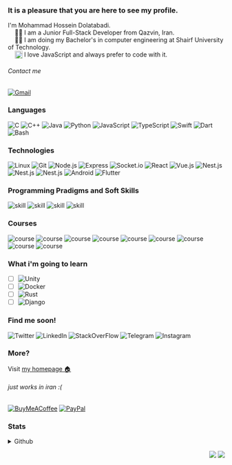 ### It is a pleasure that you are here to see my profile.
I'm Mohammad Hossein Dolatabadi. \
&nbsp;&nbsp;&nbsp; 👨‍💻 I am a Junior Full-Stack Developer from Qazvin, Iran. <br/>
&nbsp;&nbsp;&nbsp; 👨‍🎓 I am doing my Bachelor's in computer engineering at Shairf University of Technology.<br/>
&nbsp;&nbsp;&nbsp; <img src="https://raw.githubusercontent.com/gilbarbara/logos/master/logos/javascript.svg" alt="JavaScript" width="18" align="top"/> I love JavaScript and always prefer to code with it. <br/>
###### Contact me
[![Gmail](https://img.shields.io/badge/-Gmail-000?&logo=gmail)](mailto:m.h.dolatabadi.a@gmail.com)

<!-- <details>
 <summary><b> </b></summary><br/> -->
<!--  ### Education 👨‍🎓
<p>I am now doing my Bachelor's in computer engineering (you may know computer science but there are some deferences between them) at Sharif University of Technology which is a famous university in Iran and top ranked university in glob.</p>
<p>Until now, I loved DS (Data Structure and Algorithms) and programming courses like Fundamentals of Programming, Advanced Programming and Mobile App Programming (which contains android, ios and flutter development) and some hardware courses like Computer Architecture and Logic Design.</p>
<p> I know there are still lots of things to learn in university, so let's go on! </p> -->
<!-- </details> -->
<!-- <details>
<summary><b> Developer Story  📖</b></summary></br>
My story started in the first grade of high school by coding with C++ programming language to get ready for the computing olympiad. After 2 years, I continued my path, by learning and coding C and C++ programming languages in the first days of university. My first encounter with git and github was in those days. The result of this part of the journey was a project named [chat application](https://github.com/mhdolatabadi/chat-application).<br/>

After that, I got familiar with advanced programming paradigms like object-oriented programming and network programming and learnt and code them in Java. It was a good experience to do team work in a project which resulted in an implementation of an [online store](https://github.com/AdvProg2020/Project_team-4).<br/>

After one year in university, there was a turning point in my story and it was installing Ubuntu as my second operating system. First days with the new OS, for me, who had lived with Windows since he was about 5, was so hard. But there was some ease in Linux that couldn't be ignored. For example I could stick in the terminal and do everything I want to do.<br/>

Then I attended an internship in which I got familiar with JavaScript and it was another turning point in my career. I ended up the internship with a project named [noghte bazi](https://github.com/mhdolatabadi/noghte-bazi) (means dots and boxes in persian) and a adequate understanding of JavaScript and getting familiar with some JavaScript framework and library like Vue.js, Node.js, Express.js, Socket.io and a database management system, PostgreSQL and also an offer for working as a part-time full stack developer. I accepted that offer, and besides gaining experience in JavaScript, learnt React.js, Material-UI, and some technical concepts of web programming.<br/>

Let's go back to the university again. Mobile programming course, helped me to get familiar with android, ios and flutter development. I ended this course with a team project which was an app for educational purposes named [LearnX](https://github.com/mob-developer/LearnX). That was a pleasant experience.<br/>

I also got familiar with Python during the implementation of the project of the design of compilers course which resulted in a [one-pass compiler](https://github.com/mhdolatabadi/c-minus-compiler) for a minified version of C programming language called C-minus.<br/>

At the end, I should say, Life is going on, and who knows about fate?
 </details> -->

<!-- ## Favorites  ❤️ 
<details>
<summary><b> Teaching 👨‍🏫 </b></summary></br>
<p>I Like teaching a lot. Generally, I like to help anyone who needs it. I sometimes teach mathematics to someone in high school. but if you think I have knowledge about something, I would be really happy if you invite me to teach it to someone.</p>
</details>

<details>
<summary><b> JavaScript <img src="https://raw.githubusercontent.com/gilbarbara/logos/master/logos/javascript.svg" alt="JavaScript" width="18" align="top"/></b></summary></br>
<p> Let start with a sentece from Kyle Simpson: <br />
> When developers encounter confusion, they usually blame the language(JavaScript) instead of their lack of understanding. </p>
<p> JS (I prefer to say instead of JavaScript 😎), the language which created in only 10 days but conquer the 🌏, is a language with capability of using in both frontend and backend, mobile app development and so anything else. </p>
</details>
<details>
<summary><b> Linux <img src="https://raw.githubusercontent.com/gilbarbara/logos/master/logos/linux-tux.svg" alt="Linux" width="18" align="top"/></b></summary><br/>
<div markdown="1">
I want to start with a sentence from Linus Torvalds: <br/>

> A computer is like air conditioning, it becomes useless if you open windows.

If you get familiar with Linux you can't stay programmer without it. Using command line and many tools which linux provides helps you to do programming easier. Even if you use linux instead of window i promise you will be younger in long time ☺️. I sometimes try windows to see if it has changed or not, but it was as worse as then. <br/>

##### [<img src="https://raw.githubusercontent.com/gilbarbara/logos/master/logos/ubuntu.svg" alt="Ubuntu" width="18" align="top"/>](https://github.com/mhdolatabadi/mhdolatabadi) Ubuntu
Life is shorter than waste it on debate about which distribution is better but after try some Linux distributions, finally, i chose Ubuntu. Its package manager `apt` and `snap` are adequate. It has a big community so you can find your problems and questions soon (for exmaple see [ask ubuntu](https://askubuntu.com)). You can find out more, just by using [<img src="https://raw.githubusercontent.com/gilbarbara/logos/master/logos/google.svg" alt="JavaScript" width="55" align="center"/>](https://www.google.com)!
</div>
</details> -->
### Languages
![C](https://img.shields.io/badge/-C-000?&logo=C)
![C++](https://img.shields.io/badge/-C++-000?&logo=c%2b%2b&logoColor=00599C)
![Java](https://img.shields.io/badge/-Java-000?&logo=Java&logoColor=007396)
![Python](https://img.shields.io/badge/-Python-000?&logo=Python)
![JavaScript](https://img.shields.io/badge/-JavaScript-000?&logo=JavaScript)
![TypeScript](https://img.shields.io/badge/-TypeScript-000?&logo=TypeScript)
![Swift](https://img.shields.io/badge/-Swift-000?&logo=Swift)
![Dart](https://img.shields.io/badge/-Dart-000?&logo=dart)
![Bash](https://img.shields.io/badge/-Bash-000?&logo=gnu-bash)



### Technologies
![Linux](https://img.shields.io/badge/-Linux-000?&logo=Linux)
![Git](https://img.shields.io/badge/-Git-000?&logo=git)
![Node.js](https://img.shields.io/badge/-Node.js-000?&logo=node.js)
![Express](https://img.shields.io/badge/-Express-000?&logo=express)
![Socket.io](https://img.shields.io/badge/-Socket.io-000?&logo=socket.io)
![React](https://img.shields.io/badge/-React-000?&logo=react)
![Vue.js](https://img.shields.io/badge/-Vue.js-000?&logo=vue.js)
![Nest.js](https://img.shields.io/badge/-Nest.js-000?&logo=nestjs)
![Nest.js](https://img.shields.io/badge/-PostgreSQL-000?&logo=postgresql)
![Nest.js](https://img.shields.io/badge/-MongoDB-000?&logo=mongodb)
![Android](https://img.shields.io/badge/-Android-000?&logo=android)
![Flutter](https://img.shields.io/badge/-Flutter-000?&logo=flutter)

### Programming Pradigms and Soft Skills
![skill](https://img.shields.io/badge/-ObjectOriented%20Programming-000?&logo=skill)
![skill](https://img.shields.io/badge/-Functional%20Programming-000?&logo=skill)
![skill](https://img.shields.io/badge/-Agile-000?&logo=skill)
![skill](https://img.shields.io/badge/-Scrum-000?&logo=skill)

### Courses
![course](https://img.shields.io/badge/-Fundamental%20of%20Programming-000?&logo=skill)
![course](https://img.shields.io/badge/-Advanced%20Programming-000?&logo=skill)
![course](https://img.shields.io/badge/-Data%20Structure%20and%20Algorithms-000?&logo=skill)
![course](https://img.shields.io/badge/-Computer%20Architecture-000?&logo=skill)
![course](https://img.shields.io/badge/-Mobile%20Programming-000?&logo=skill)
![course](https://img.shields.io/badge/-Logic%20Design-000?&logo=skill)
![course](https://img.shields.io/badge/-Assembly-000?&logo=skill)
![course](https://img.shields.io/badge/-Design%20of%20Compilers-000?&logo=skill)
![course](https://img.shields.io/badge/-Database-000?&logo=skill)

### What i'm going to learn
- [ ] ![Unity](https://img.shields.io/badge/-Unity-000?&logo=unity)
- [ ] ![Docker](https://img.shields.io/badge/-Docker-000?&logo=docker)
- [ ] ![Rust](https://img.shields.io/badge/-Rust-000?&logo=rust)
- [ ] ![Django](https://img.shields.io/badge/-Django-000?&logo=django)

### Find me soon!
![Twitter](https://img.shields.io/badge/-Twitter-000?&logo=twitter)
![LinkedIn](https://img.shields.io/badge/-LinkedIn-000?&logo=linkedin)
![StackOverFlow](https://img.shields.io/badge/-StackOverFlow-000?&logo=stackoverflow)
![Telegram](https://img.shields.io/badge/-Telegram-000?&logo=telegram)
![Instagram](https://img.shields.io/badge/-Instagram-000?&logo=instagram)

### More?
Visit [my homepage 🏠](http://ce.sharif.edu/~mhdolatabadia/)<br/>

###### just works in iran :(
[![BuyMeACoffee](https://img.shields.io/badge/-buy%20me%20a%20coffee-000?&logo=buymeacoffee)](https://coffeebede.ir/buycoffee/mhdolatabadi)
[![PayPal](https://img.shields.io/badge/-PayPal-000?&logo=paypal)](https://idpay.ir/mhdolatabadi)



### Stats

<details>
 <summary>Github</summary>
<p align="center">
  <img height="150px" width="auto" src ="https://github-readme-stats.vercel.app/api?username=mhdolatabadi&show_icons=true&count_private=true&theme=darcula&hide_border=true&hide=issues,contribs&bg_color=00000000">
  <img height="150px" width="auto" src ="https://github-readme-stats.vercel.app/api/top-langs/?username=mhdolatabadi&layout=compact&hide_border=true&theme=darcula&bg_color=00000000&langs_count=6&hide=jupyter%20notebook,tex,css,php">
  <img src ="https://github-readme-streak-stats.herokuapp.com?user=mhdolatabadi&theme=darcula&hide_border=true&background=FFFFFF00">
  <br>
  <br>
<!--   <a href="https://www.buymeacoffee.com/aveek.saha"> <img align="center" src="https://cdn.buymeacoffee.com/buttons/v2/default-orange.png" height="50" width="210" alt="aveek.saha" /></a> -->
</p>
</details>

<p align="right">
<img src="https://komarev.com/ghpvc/?username=mhdolatabadi&style=plastic&label=Views"><img>
<img src="https://badges.pufler.dev/visits/mhdolatabadi/mhdolatabadi?color=black&logo=github" />
</p>
